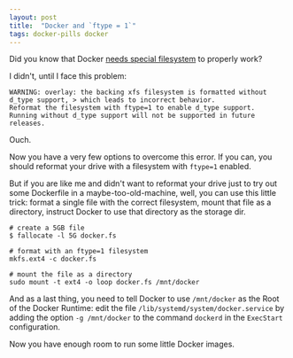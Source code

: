 ```yaml
---
layout: post
title:  "Docker and `ftype = 1`"
tags: docker-pills docker
---
```


Did you know that Docker [needs special filesystem](https://docs.docker.com/storage/storagedriver/overlayfs-driver/) to properly work?

I didn't, until I face this problem:
```
WARNING: overlay: the backing xfs filesystem is formatted without d_type support, > which leads to incorrect behavior.
Reformat the filesystem with ftype=1 to enable d_type support.
Running without d_type support will not be supported in future releases.
```

Ouch.

Now you have a very few options to overcome this error. If you can, you should reformat your drive with a filesystem
with `ftype=1` enabled.

But if you are like me and didn't want to reformat your drive just to try out some Dockerfile in a maybe-too-old-machine, well,
you can use this little trick: format a single file with the correct filesystem, mount that file as a directory, instruct Docker to use 
that directory as the storage dir.

```shell
# create a 5GB file
$ fallocate -l 5G docker.fs

# format with an ftype=1 filesystem
mkfs.ext4 -c docker.fs

# mount the file as a directory
sudo mount -t ext4 -o loop docker.fs /mnt/docker 
```

And as a last thing, you need to tell Docker to use `/mnt/docker` as the Root of the Docker Runtime: edit the file `/lib/systemd/system/docker.service` by adding the option `-g /mnt/docker` to the command `dockerd` in the `ExecStart` configuration.

Now you have enough room to run some little Docker images.

